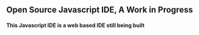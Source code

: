 ## Open Source Javascript IDE, A Work in Progress

#### This Javascript IDE is a web based IDE still being built

